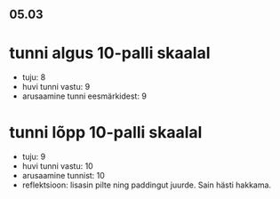## 05.03

# tunni algus 10-palli skaalal

-   tuju: 8
-   huvi tunni vastu: 9
-   arusaamine tunni eesmärkidest: 9

# tunni lõpp 10-palli skaalal

-   tuju: 9
-   huvi tunni vastu: 10
-   arusaamine tunnist: 10
-   reflektsioon: lisasin pilte ning paddingut juurde. Sain hästi hakkama.
